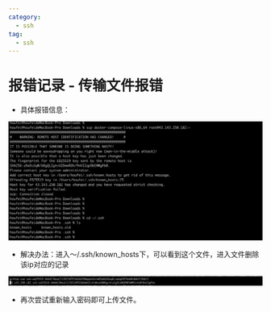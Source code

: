 ```yaml
---
category:
  - ssh
tag:
  - ssh
---
```

# 报错记录 - 传输文件报错

- 具体报错信息：

![image-20230319162747033](./images/image-20230319162747033.png)

- 解决办法：进入～/.ssh/known_hosts下，可以看到这个文件，进入文件删除该ip对应的记录

![image-20230319162549353](./images/image-20230319162549353.png)

- 再次尝试重新输入密码即可上传文件。